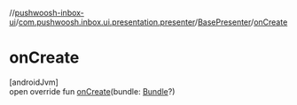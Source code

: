 //[pushwoosh-inbox-ui](../../../index.md)/[com.pushwoosh.inbox.ui.presentation.presenter](../index.md)/[BasePresenter](index.md)/[onCreate](on-create.md)

# onCreate

[androidJvm]\
open override fun [onCreate](on-create.md)(bundle: [Bundle](https://developer.android.com/reference/kotlin/android/os/Bundle.html)?)
